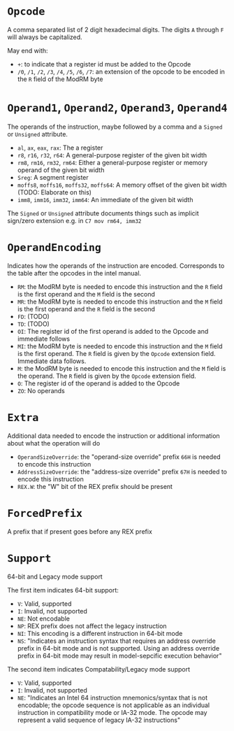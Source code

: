 # `Opcode`

A comma separated list of 2 digit hexadecimal digits. The digits `A` through `F` will always be capitalized.

May end with:
 - `+`: to indicate that a register id must be added to the Opcode
 - `/0`, `/1`, `/2`, `/3`, `/4`, `/5`, `/6`, `/7`: an extension of the opcode to be encoded in the `R` field of the ModRM byte

# `Operand1`, `Operand2`, `Operand3`, `Operand4`

The operands of the instruction, maybe followed by a comma and a `Signed` or `Unsigned` attribute.

 - `al`, `ax`, `eax`, `rax`: The a register
 - `r8`, `r16`, `r32`, `r64`: A general-purpose register of the given bit width
 - `rm8`, `rm16`, `rm32`, `rm64`: Either a general-purpose register or memory operand of the given bit width
 - `Sreg`: A segment register
 - `moffs8`, `moffs16`, `moffs32`, `moffs64`: A memory offset of the given bit width (TODO: Elaborate on this)
 - `imm8`, `imm16`, `imm32`, `imm64`: An immediate of the given bit width


The `Signed` or `Unsigned` attribute documents things such as implicit sign/zero extension e.g. in `C7 mov rm64, imm32`

# `OperandEncoding`

Indicates how the operands of the instruction are encoded. Corresponds to the table after the opcodes in the intel manual.

 - `RM`: the ModRM byte is needed to encode this instruction and the `R` field is the first operand and the `M` field is the second
 - `MR`: the ModRM byte is needed to encode this instruction and the `M` field is the first operand and the `R` field is the second
 - `FD`: (TODO)
 - `TD`: (TODO)
 - `OI`: The register id of the first operand is added to the Opcode and immediate follows
 - `MI`: the ModRM byte is needed to encode this instruction and the `M` field is the first operand. The `R` field is given by the `Opcode` extension field. Immediate data follows.
 - `M`: the ModRM byte is needed to encode this instruction and the `M` field is the operand. The `R` field is given by the `Opcode` extension field.
 - `O`: The register id of the operand is added to the Opcode
 - `ZO`: No operands

# `Extra`

Additional data needed to encode the instruction or additional information about what the operation will do

 - `OperandSizeOverride`: the "operand-size override" prefix `66H` is needed to encode this instruction
 - `AddressSizeOverride`: the "address-size override" prefix `67H` is needed to encode this instruction
 - `REX.W`: the "W" bit of the REX prefix should be present

# `ForcedPrefix`

A prefix that if present goes before any REX prefix

# `Support`

64-bit and Legacy mode support

The first item indicates 64-bit support:

 - `V`: Valid, supported
 - `I`: Invalid, not supported
 - `NE`: Not encodable
 - `NP`: REX prefix does not affect the legacy instruction
 - `NI`: This encoding is a different instruction in 64-bit mode
 - `NS`: "Indicates an instruction syntax that requires an address override prefix in 64-bit mode and is not supported. Using an address override prefix in 64-bit mode may result in model-sepcific execution behavior"

The second item indicates Compatability/Legacy mode support
 - `V`: Valid, supported
 - `I`: Invalid, not supported
 - `NE`: "Indicates an Intel 64 instruction mnemonics/syntax that is not encodable; the opcode sequence is not applicable as an individual instruction in compatibility mode or IA-32 mode. The opcode may represent a valid sequence of legacy IA-32 instructions"
